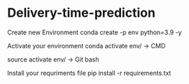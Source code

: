 # Delivery-time-prediction

Create new Environment
conda create -p env python=3.9 -y

Activate your environment
conda activate env/ -> CMD

source activate env/ -> Git bash

Install your requriments file
pip install -r requirements.txt